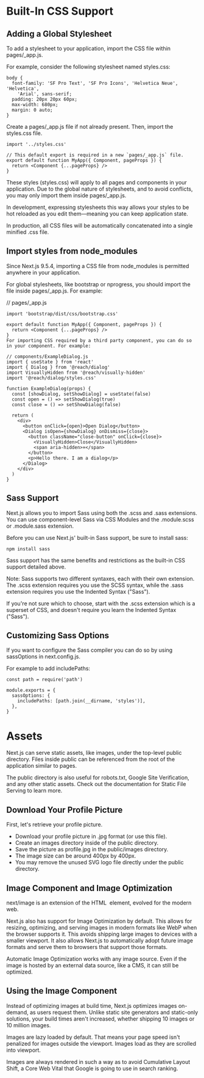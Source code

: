 # Built-In CSS Support 

## Adding a Global Stylesheet
To add a stylesheet to your application, import the CSS file within pages/_app.js.

For example, consider the following stylesheet named styles.css:
```
body {
  font-family: 'SF Pro Text', 'SF Pro Icons', 'Helvetica Neue', 'Helvetica',
    'Arial', sans-serif;
  padding: 20px 20px 60px;
  max-width: 680px;
  margin: 0 auto;
}
```
Create a pages/_app.js file if not already present. Then, import the styles.css file.
```
import '../styles.css'

// This default export is required in a new `pages/_app.js` file.
export default function MyApp({ Component, pageProps }) {
  return <Component {...pageProps} />
}
```
These styles (styles.css) will apply to all pages and components in your application. Due to the global nature of stylesheets, and to avoid conflicts, you may only import them inside pages/_app.js.

In development, expressing stylesheets this way allows your styles to be hot reloaded as you edit them—meaning you can keep application state.

In production, all CSS files will be automatically concatenated into a single minified .css file.


## Import styles from node_modules
Since Next.js 9.5.4, importing a CSS file from node_modules is permitted anywhere in your application.

For global stylesheets, like bootstrap or nprogress, you should import the file inside pages/_app.js. For example:

// pages/_app.js
```
import 'bootstrap/dist/css/bootstrap.css'

export default function MyApp({ Component, pageProps }) {
  return <Component {...pageProps} />
}
For importing CSS required by a third party component, you can do so in your component. For example:

// components/ExampleDialog.js
import { useState } from 'react'
import { Dialog } from '@reach/dialog'
import VisuallyHidden from '@reach/visually-hidden'
import '@reach/dialog/styles.css'

function ExampleDialog(props) {
  const [showDialog, setShowDialog] = useState(false)
  const open = () => setShowDialog(true)
  const close = () => setShowDialog(false)

  return (
    <div>
      <button onClick={open}>Open Dialog</button>
      <Dialog isOpen={showDialog} onDismiss={close}>
        <button className="close-button" onClick={close}>
          <VisuallyHidden>Close</VisuallyHidden>
          <span aria-hidden>×</span>
        </button>
        <p>Hello there. I am a dialog</p>
      </Dialog>
    </div>
  )
}
```

## Sass Support
Next.js allows you to import Sass using both the .scss and .sass extensions. You can use component-level Sass via CSS Modules and the .module.scss or .module.sass extension.

Before you can use Next.js' built-in Sass support, be sure to install sass:
```
npm install sass
```
Sass support has the same benefits and restrictions as the built-in CSS support detailed above.

Note: Sass supports two different syntaxes, each with their own extension. The .scss extension requires you use the SCSS syntax, while the .sass extension requires you use the Indented Syntax ("Sass").

If you're not sure which to choose, start with the .scss extension which is a superset of CSS, and doesn't require you learn the Indented Syntax ("Sass").


## Customizing Sass Options
If you want to configure the Sass compiler you can do so by using sassOptions in next.config.js.

For example to add includePaths:
```
const path = require('path')

module.exports = {
  sassOptions: {
    includePaths: [path.join(__dirname, 'styles')],
  },
}
```


# Assets
Next.js can serve static assets, like images, under the top-level public directory. Files inside public can be referenced from the root of the application similar to pages.

The public directory is also useful for robots.txt, Google Site Verification, and any other static assets. Check out the documentation for Static File Serving to learn more.

## Download Your Profile Picture
First, let's retrieve your profile picture.

- Download your profile picture in .jpg format (or use this file).
- Create an images directory inside of the public directory.
- Save the picture as profile.jpg in the public/images directory.
- The image size can be around 400px by 400px.
- You may remove the unused SVG logo file directly under the public directory.


## Image Component and Image Optimization
next/image is an extension of the HTML <img> element, evolved for the modern web.

Next.js also has support for Image Optimization by default. This allows for resizing, optimizing, and serving images in modern formats like WebP when the browser supports it. This avoids shipping large images to devices with a smaller viewport. It also allows Next.js to automatically adopt future image formats and serve them to browsers that support those formats.

Automatic Image Optimization works with any image source. Even if the image is hosted by an external data source, like a CMS, it can still be optimized.

## Using the Image Component
Instead of optimizing images at build time, Next.js optimizes images on-demand, as users request them. Unlike static site generators and static-only solutions, your build times aren't increased, whether shipping 10 images or 10 million images.

Images are lazy loaded by default. That means your page speed isn't penalized for images outside the viewport. Images load as they are scrolled into viewport.

Images are always rendered in such a way as to avoid Cumulative Layout Shift, a Core Web Vital that Google is going to use in search ranking.

